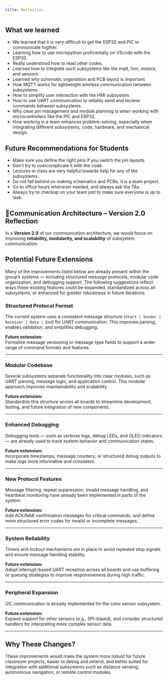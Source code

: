 ```yaml
---
title: Reflection
---
```


## What we learned
- We learned that it is very difficult to get the ESP32 and PIC to communicate togther.
- Learning how to use micropython proficentally on VScode with the ESP32.
- Really understood how to read other codes.
- Learned how to integrate such subsystems like the mqtt, hmi, motors, and sensors.
- Learned why schematic organiation and PCB layout is important.
- How MQTT works for lightweight wireless communication between subsystems.
- How to simplify user interaction with the HMI subsystem.
- How to use UART communication to reliably send and recieve commands between subsystems.
- Why clear pin management and module planning is when working with microcontrollers like the PIC and ESP32.
- How working in a team enhances problem-solving, especially when integrating different subsystems, code, hardware, and mechanical design.

## **Future Recommendations for Students**
- Make sure you define the right pins if you switch the pin layouts.
- Don't try to overcomplicate it with the code.
- Lectures in class are very helpful towards help for any of the subsystems.
- Do not fall behind on making schematics and PCBs, it is a team project.
- Go to office hours whenever needed, and always ask the TAs.
- Always try to checkup on your team just to make sure everyone is up to task.

## 📡Communication Architecture – Version 2.0 Reflection

In a **Version 2.0** of our communication architecture, we would focus on improving **reliability, modularity, and scalability** of subsystem communication.

## Potential Future Extensions

Many of the improvements listed below are already present within the group’s systems — including structured message protocols, modular code organization, and debugging support. The following suggestions reflect ways these existing features could be expanded, standardized across all subsystems, or enhanced for greater robustness in future iterations.

### Structured Protocol Format  
The current system uses a consistent message structure (`Start | Sender | Receiver | Data | End`) for UART communication. This improves parsing, enables validation, and simplifies debugging.

**Future extension:**  
Formalize message versioning or message type fields to support a wider range of command formats and features.

---

### Modular Codebase  
Several subsystems separate functionality into clear modules, such as UART parsing, message logic, and application control. This modular approach improves maintainability and scalability.

**Future extension:**  
Standardize this structure across all boards to streamline development, testing, and future integration of new components.

---

### Enhanced Debugging  
Debugging tools — such as verbose logs, debug LEDs, and OLED indicators — are already used to track system behavior and communication states.

**Future extension:**  
Incorporate timestamps, message counters, or structured debug outputs to make logs more informative and consistent.

---

### New Protocol Features  
Message filtering, repeat suppression, invalid message handling, and heartbeat monitoring have already been implemented in parts of the system.

**Future extension:**  
Add ACK/NAK confirmation messages for critical commands, and define more structured error codes for invalid or incomplete messages.

---

### System Reliability  
Timers and lockout mechanisms are in place to avoid repeated stop signals and ensure message handling stability.

**Future extension:**  
Adopt interrupt-based UART reception across all boards and use buffering or queuing strategies to improve responsiveness during high traffic.

---

### Peripheral Expansion  
I2C communication is already implemented for the color sensor subsystem.

**Future extension:**  
Expand support for other sensors (e.g., SPI-based), and consider structured handlers for interpreting more complex sensor data.

---

## Why These Changes?

These improvements would make the system more robust for future classroom projects, easier to debug and extend, and better suited for integration with additional subsystems such as distance sensing, autonomous navigation, or remote control modules.


